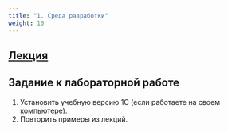 ```yaml
---
title: "1. Среда разработки"
weight: 10
---
```


## <a target="_blank" rel="noopener noreferrer" href="../slides/ide.html">Лекция</a>

## Задание к лабораторной работе

1. Установить учебную версию 1С (если работаете на своем компьютере). 
2. Повторить примеры из лекций.

